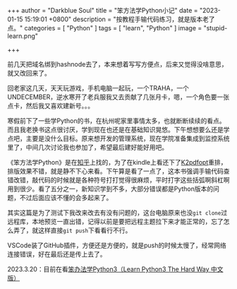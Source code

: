 +++
author = "Darkblue Soul"
title = "笨方法学Python小记"
date = "2023-01-15 15:19:01 +0800"
description = "按教程手输代码练习，就是版本老了点。"
categories = [
    "Python"
]
tags = [
    "learn", "Python"
]
image = "stupid-learn.png"

+++

前几天把域名绑到hashnode去了，本来想着写写方便点，后来又觉得没啥意思，就又改回来了。

回老家这几天，天天玩游戏，手机电脑一起玩，一个TRAHA，一个UNDECEMBER，逆水寒开了老兵服我又去贡献了几张月卡，嗯，一个角色要一张点卡，然后我又喜欢建新号。。。

寒假前下了一些学Python的书，在杭州呢家里事情太多，也就断断续续的看点。而且我老换书这点很讨厌，学到现在也还是在基础知识晃悠。下午想想要么还是学点吧，主要是没什么目标。原来想开发的管理系统，现在学院准备集成到监控系统里了，中间几次讨论我也参加了，希望最后建好能好用吧。

《笨方法学Python》是在[知乎](https://zhuanlan.zhihu.com/p/89933479)上找的，为了在kindle上看还下了[K2pdfopt](https://www.willus.com/k2pdfopt/)重排，排版效果不错，就是静不下心来看。下午算是看了一点了，这本书强调手输代码查错改错，敲代码的时候就是各种符号打打觉得很麻烦，平时打字这些括弧啊斜杠啊用到很少。看了五分之一，新知识学到不多，大部分错误都是Python版本的问题，不过后面应该不懂的会多起来了。

其实这篇是为了测试下我改来改去有没有问题的，这台电脑原来也没`git clone`过远程库，本地预览一直出错，记得以前是要把远程主题拉下来才能正常的，忘了怎么弄了，就这样直接`git push`下看看行不行。

VSCode装了GitHub插件，方便还是方便的，就是push的时候太慢了，经常网络连接错误，好在最后还是传上去了。

2023.3.20：目前在看[笨办法学Python3（Learn Python3 The Hard Way 中文版）](https://www.bookstack.cn/read/LearnPython3TheHardWay/spilt.1.learn-py3.md)